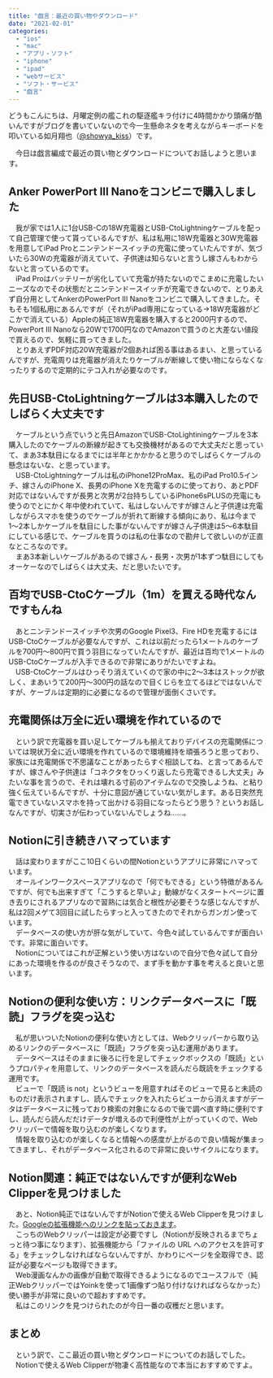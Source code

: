 ```yaml
---
title: "戯言：最近の買い物やダウンロード"
date: "2021-02-01"
categories: 
  - "ios"
  - "mac"
  - "アプリ・ソフト"
  - "iphone"
  - "ipad"
  - "webサービス"
  - "ソフト・サービス"
  - "戯言"
---
```


どうもこんにちは、月曜定例の艦これの駆逐艦キラ付けに4時間かかり頭痛が酷いんですがブログを書いていないので今一生懸命ネタを考えながらキーボードを叩いている如月翔也（[@showya\_kiss](http://twitter.com/showya_kiss)）です。  
  
　今日は戯言編成で最近の買い物とダウンロードについてお話しようと思います。  

## Anker PowerPort III Nanoをコンビニで購入しました

　我が家では1人に1台USB-Cの18W充電器とUSB-CtoLightningケーブルを配って自己管理で使って貰っているんですが、私は私用に18W充電器と30W充電器を用意してiPad Proとニンテンドースイッチの充電に使っていたんですが、気づいたら30Wの充電器が消えていて、子供達は知らないと言うし嫁さんもわからないと言っているのです。  
　iPad Proはバッテリーが劣化していて充電が持たないのでこまめに充電したいニーズなのでその状態だとニンテンドースイッチが充電できないので、とりあえず自分用としてAnkerのPowerPort III Nanoをコンビニで購入してきました。そもそも1個私用にあるんですが（それがiPad専用になっている→18W充電器がどこかで消えている）Appleの純正18W充電器を購入すると2000円するので、PowerPort III Nanoなら20Wで1700円なのでAmazonで買うのと大差ない値段で買えるので、気軽に買ってきました。  
　とりあえずPDF対応20W充電器が2個あれば困る事はあるまい、と思っているんですが、充電周りは充電器が消えたりケーブルが断線して使い物にならなくなったりするので定期的にテコ入れが必要なのです。  

## 先日USB-CtoLightningケーブルは3本購入したのでしばらく大丈夫です

　ケーブルという点でいうと先日AmazonでUSB-CtoLightiningケーブルを3本購入したのでケーブルの断線が起きても交換機材があるので大丈夫だと思っていて、まあ3本駄目になるまでには半年とかかかると思うのでしばらくケーブルの懸念はないな、と思っています。  
　USB-CtoLightningケーブルは私のiPhone12ProMax、私のiPad Pro10.5インチ、嫁さんのiPhone X、長男のiPhone Xを充電するのに使っており、あとPDF対応ではないんですが長男と次男が2台持ちしているiPhone6sPLUSの充電にも使うのでとにかく年中使われていて、私はしないんですが嫁さんと子供達は充電しながらスマホを使うのでケーブルが折れて断線する傾向にあり、私は今まで1〜2本しかケーブルを駄目にした事がないんですが嫁さん子供達は5〜6本駄目にしている感じで、ケーブルを買うのは私の仕事なので勘弁して欲しいのが正直なところなのです。  
　まあ3本新しいケーブルがあるので嫁さん・長男・次男が1本ずつ駄目にしてもオーケーなのでしばらくは大丈夫、だと思いたいです。  

## 百均でUSB-CtoCケーブル（1m）を買える時代なんですもんね

　あとニンテンドースイッチや次男のGoogle Pixel3、Fire HDを充電するにはUSB-CtoCケーブルが必要なんですが、これは以前だったら1メートルのケーブルを700円〜800円で買う羽目になっていたんですが、最近は百均で1メートルのUSB-CtoCケーブルが入手できるので非常にありがたいですよね。  
　USB-CtoCケーブルはひっそり消えていくので家の中に2〜3本はストックが欲しく、まあいうて200円〜300円の話なので目くじらを立てるほどではないんですが、ケーブルは定期的に必要になるので管理が面倒くさいです。  

## 充電関係は万全に近い環境を作れているので

　という訳で充電器を買い足してケーブルも揃えておりデバイスの充電関係については現状万全に近い環境を作れているので環境維持を頑張ろうと思っており、家族には充電関係で不思議なことがあったらすぐ相談してね、と言ってあるんですが、嫁さんや子供達は「コネクタをひっくり返したら充電できるし大丈夫」みたいな事を言うので、それは壊れる寸前のアイテムなので交換しようね、と粘り強く伝えているんですが、十分に意図が通じていない気がします。ある日突然充電できていないスマホを持って出かける羽目になったらどう思う？というお話しなんですが、切実さが伝わっていないんでしょうね……。  

## Notionに引き続きハマっています

　話は変わりますがここ10日くらいの間Notionというアプリに非常にハマっています。  
　オールインワークスペースアプリなので「何でもできる」という特徴があるんですが、何でも出来すぎて「こうすると早いよ」動線がなくスタートページに置き去りにされるアプリなので習熟には気合と根性が必要そうな感じなんですが、私は2回メゲて3回目に試したらすっと入ってきたのでそれからガンガン使っています。  
　データベースの使い方が肝な気がしていて、今色々試しているんですが面白いです。非常に面白いです。  
　Notionについてはこれが正解という使い方はないので自分で色々試して自分にあった環境を作るのが良さそうなので、まず手を動かす事を考えると良いと思います。  

## Notionの便利な使い方：リンクデータベースに「既読」フラグを突っ込む

　私が思いついたNotionの便利な使い方としては、Webクリッパーから取り込めるリンクのデータベースに「既読」フラグを突っ込む運用があります。  
　データベースはそのままに後ろに行を足してチェックボックスの「既読」というプロパティを用意して、リンクのデータベースを読んだら既読をチェックする運用です。  
　ビューで「既読 is not」というビューを用意すればそのビューで見ると未読のものだけ表示されますし、読んでチェックを入れたらビューから消えますがデータはデータベースに残っており検索の対象になるので後で調べ直す時に便利ですし、読んだら読んだだけデータが増えるので利便性が上がっていくので、Webクリッパーで情報を取り込むのが楽しくなります。  
　情報を取り込むのが楽しくなると情報への感度が上がるので良い情報が集まってきますし、それがデータベース化されるので非常に良いサイクルになります。  

## Notion関連：純正ではないんですが便利なWeb Clipperを見つけました

　あと、Notion純正ではないんですがNotionで使えるWeb Clipperを見つけました。[Googleの拡張機能へのリンクを貼っておきます](https://chrome.google.com/webstore/detail/web-clipper/mhfbofiokmppgdliakminbgdgcmbhbac)。  
　こっちのWebクリッパーは設定が必要ですし（Notionが反映されるまでちょっと待つ事になります）、拡張機能から「ファイルの URL へのアクセスを許可する」をチェックしなければならないんですが、かわりにページを全取得でき、認証が必要なページも取得できます。  
　Web漫画なんかの画像が自動で取得できるようになるのでユースフルで（純正WebクリッパーではYoinkを使って1画像ずつ貼り付けなければならなかった）使い勝手が非常に良いので超おすすめです。  
　私はこのリンクを見つけられたのが今日一番の収穫だと思います。  

## まとめ

　という訳で、ここ最近の買い物とダウンロードについてのお話しでした。  
　Notionで使えるWeb Clipperが物凄く高性能なので本当におすすめですよ。

